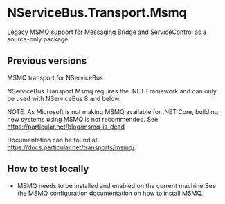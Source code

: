 # NServiceBus.Transport.Msmq

Legacy MSMQ support for Messaging Bridge and ServiceControl as a source-only package

## Previous versions

MSMQ transport for NServiceBus

NServiceBus.Transport.Msmq requires the .NET Framework and can only be used with NServiceBus 8 and below.

NOTE: As Microsoft is not making MSMQ available for .NET Core, building new systems using MSMQ is not recommended. See https://particular.net/blog/msmq-is-dead

Documentation can be found at <https://docs.particular.net/transports/msmq/>.

## How to test locally

* MSMQ needs to be installed and enabled on the current machine.See the [MSMQ configuration documentation](https://docs.particular.net/transports/msmq/?version=msmqtransport_2#msmq-configuration) on how to install MSMQ.
